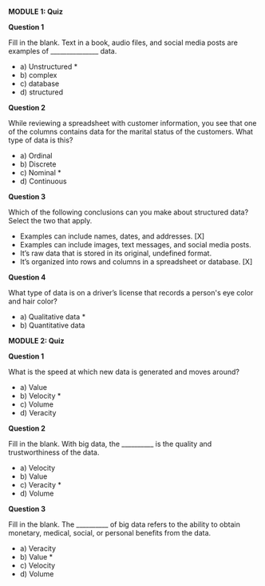 **MODULE 1: Quiz**

**Question 1**

Fill in the blank. Text in a book, audio files, and social media posts are examples of _______________ data.
  + a) Unstructured *
  + b) complex
  + c) database
  + d) structured

**Question 2**

While reviewing a spreadsheet with customer information, you see that one of the columns contains data for the marital status of the customers.
What type of data is this?
  + a) Ordinal
  + b) Discrete
  + c) Nominal *
  + d) Continuous

**Question 3**

Which of the following conclusions can you make about structured data?
Select the two that apply.
  + Examples can include names, dates, and addresses. [X]
  + Examples can include images, text messages, and social media posts.
  + It’s raw data that is stored in its original, undefined format.
  + It’s organized into rows and columns in a spreadsheet or database. [X]

**Question 4**

What type of data is on a driver’s license that records a person's eye color and hair color?
  + a) Qualitative data *
  + b) Quantitative data


**MODULE 2: Quiz**

**Question 1**

What is the speed at which new data is generated and moves around?  
  + a) Value
  + b) Velocity *
  + c) Volume
  + d) Veracity

**Question 2**

Fill in the blank. With big data, the __________ is the quality and trustworthiness of the data.
  + a) Velocity
  + b) Value
  + c) Veracity *
  + d) Volume

**Question 3**

Fill in the blank. The __________ of big data refers to the ability to obtain monetary, medical, social, or personal benefits from the data.
  + a) Veracity
  + b) Value *
  + c) Velocity
  + d) Volume
